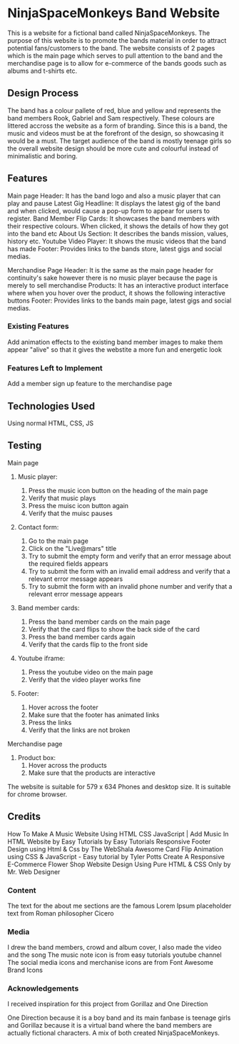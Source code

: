 # NinjaSpaceMonkeys Band Website
This is a website for a fictional band called NinjaSpaceMonkeys.  The purpose of this website is to promote the bands material in order to attract potential fans/customers to the band. The website consists of 2 pages which is the main page which serves to pull attention to the band and the merchandise page is to allow for e-commerce of the bands goods such as albums and t-shirts etc.
 
## Design Process
The band has a colour pallete of red, blue and yellow and represents the band members Rook, Gabriel and Sam respectively. These colours are littered accross the website as a form of branding. Since this is a band, the music and videos must be at the forefront of the design, so showcasing it would be a must. The target audience of the band is mostly teenage girls so the overall website design should be more cute and colourful instead of minimalistic and boring. 

## Features
Main page
Header: It has the band logo and also a music player that can play and pause
Latest Gig Headline: It displays the latest gig of the band and when clicked, would cause a pop-up form to appear for users to register.
Band Member Flip Cards: It showcases the band members with their respective colours. When clicked, it shows the details of how they got into the band etc
About Us Section: It describes the bands mission, values, history etc.
Youtube Video Player: It shows the music videos that the band has made
Footer: Provides links to the bands store, latest gigs and social medias.

Merchandise Page
Header: It is the same as the main page header for continuity's sake however there is no music player because the page is merely to sell merchandise
Products: It has an interactive product interface where when you hover over the product, it shows the following interactive buttons
Footer: Provides links to the bands main page, latest gigs and social medias.

### Existing Features
Add animation effects to the existing band member images to make them appear "alive" so that it gives the webstite a more fun and energetic look

### Features Left to Implement
Add a member sign up feature to the merchandise page

## Technologies Used
Using normal HTML, CSS, JS

## Testing
Main page
1. Music player:
    1. Press the music icon button on the heading of the main page
    2. Verify that music plays
    3. Press the muisc icon button again
    4. Verify that the muisc pauses

2. Contact form:
    1. Go to the main page
    2. Click on the "Live@mars" title
    3. Try to submit the empty form and verify that an error message about the required fields appears
    4. Try to submit the form with an invalid email address and verify that a relevant error message appears
    5. Try to submit the form with an invalid phone number and verify that a relevant error message appears

3. Band member cards:
    1. Press the band member cards on the main page
    2. Verify that the card flips to show the back side of the card
    3. Press the band member cards again
    4. Verify that the cards flip to the front side

4. Youtube iframe:
    1. Press the youtube video on the main page
    2. Verify that the video player works fine

5. Footer:
    1. Hover across the footer
    2. Make sure that the footer has animated links
    3. Press the links
    4. Verify that the links are not broken

Merchandise page
1. Product box:
    1. Hover across the products
    2. Make sure that the products are interactive

The website is suitable for 579 x 634 Phones and desktop size. It is suitable for chrome browser.

## Credits
How To Make A Music Website Using HTML CSS JavaScript | Add Music In HTML Website by Easy Tutorials by Easy Tutorials
Responsive Footer Design using Html & Css by The WebShala
Awesome Card Flip Animation using CSS & JavaScript - Easy tutorial by Tyler Potts
Create A Responsive E-Commerce Flower Shop Website Design Using Pure HTML & CSS Only by Mr. Web Designer

### Content
The text for the about me sections are the famous Lorem Ipsum placeholder text from Roman philosopher Cicero

### Media
I drew the band members, crowd and album cover, I also made the video and the song
The music note icon is from easy tutorials youtube channel
The social media icons and merchanise icons are from Font Awesome Brand Icons

### Acknowledgements
I received inspiration for this project from Gorillaz and One Direction

One Direction because it is a boy band and its main fanbase is teenage girls and Gorillaz because it is a virtual band where the band members are actually fictional characters. A mix of both created NinjaSpaceMonkeys.